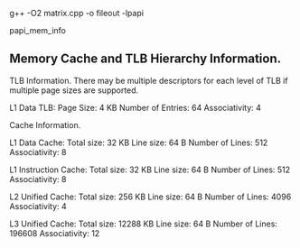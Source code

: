 g++ -O2 matrix.cpp -o fileout -lpapi

papi_mem_info

Memory Cache and TLB Hierarchy Information.
------------------------------------------------------------------------
TLB Information.
  There may be multiple descriptors for each level of TLB
  if multiple page sizes are supported.

L1 Data TLB:
  Page Size:              4 KB
  Number of Entries:     64
  Associativity:          4


Cache Information.

L1 Data Cache:
  Total size:            32 KB
  Line size:             64 B
  Number of Lines:      512
  Associativity:          8

L1 Instruction Cache:
  Total size:            32 KB
  Line size:             64 B
  Number of Lines:      512
  Associativity:          8

L2 Unified Cache:
  Total size:           256 KB
  Line size:             64 B
  Number of Lines:     4096
  Associativity:          4

L3 Unified Cache:
  Total size:         12288 KB
  Line size:             64 B
  Number of Lines:   196608
  Associativity:         12
